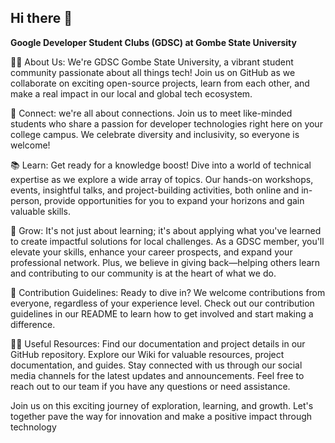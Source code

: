 ## Hi there 👋

**Google Developer Student Clubs (GDSC) at Gombe State University**
 
🙋‍♀️ About Us:
We're GDSC Gombe State University, a vibrant student community passionate about all things tech! Join us on GitHub as we collaborate on exciting open-source projects, learn from each other, and make a real impact in our local and global tech ecosystem.

🤝 Connect: we're all about connections. Join us to meet like-minded students who share a passion for developer technologies right here on your college campus. We celebrate diversity and inclusivity, so everyone is welcome!

📚 Learn: Get ready for a knowledge boost! Dive into a world of technical expertise as we explore a wide array of topics. Our hands-on workshops, events, insightful talks, and project-building activities, both online and in-person, provide opportunities for you to expand your horizons and gain valuable skills.

🌱 Grow: It's not just about learning; it's about applying what you've learned to create impactful solutions for local challenges. As a GDSC member, you'll elevate your skills, enhance your career prospects, and expand your professional network. Plus, we believe in giving back—helping others learn and contributing to our community is at the heart of what we do.

🌈 Contribution Guidelines:
Ready to dive in? We welcome contributions from everyone, regardless of your experience level. Check out our contribution guidelines in our README to learn how to get involved and start making a difference.

👩‍💻 Useful Resources:
Find our documentation and project details in our GitHub repository. Explore our Wiki for valuable resources, project documentation, and guides. Stay connected with us through our social media channels for the latest updates and announcements. Feel free to reach out to our team if you have any questions or need assistance.

Join us on this exciting journey of exploration, learning, and growth. Let's together pave the way for innovation and make a positive impact through technology
